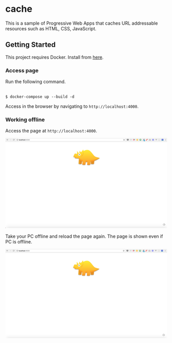 # cache
This is a sample of Progressive Web Apps that caches URL addressable resources such as HTML, CSS, JavaScript.

## Getting Started
This project requires Docker. Install from [here](https://docs.docker.com/engine/installation/#supported-platforms).

### Access page
Run the following command.

```

$ docker-compose up --build -d

```

Access in the browser by navigating to ```http://localhost:4000```.

### Working offline
Access the page at ```http://localhost:4000```.

![screen](./docs/screen.png)

Take your PC offline and reload the page again. The page is shown even if PC is offline.

![screen_offline](./docs/screen_offline.png)